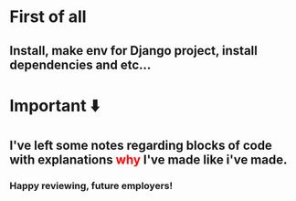# First of all
## Install, make env for Django project, install dependencies and etc...

# Important ⬇️

## I've left some notes regarding blocks of code with explanations <span style="color:red"> why </span> I've made like i've made.

### Happy reviewing, future employers! 
